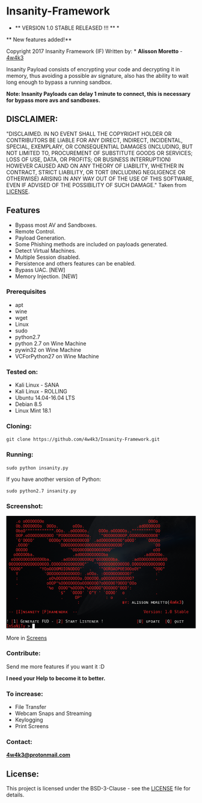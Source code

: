 # Insanity-Framework

* **  VERSION 1.0 STABLE RELEASED !!! ** *

** New features added!**

Copyright 2017 Insanity Framework (IF)
Written by: * **Alisson Moretto** - [4w4k3](https://github.com/4w4k3)

Insanity Payload consists of encrypting your code and decrypting it in memory, thus avoiding a possible av signature, also has the ability to wait long enough to bypass a running sandbox. 

**Note: Insanity Payloads can delay 1 minute to connect, this is necessary for bypass more avs and sandboxes.**

## DISCLAIMER: 

"DISCLAIMED. IN NO EVENT SHALL THE COPYRIGHT HOLDER OR CONTRIBUTORS BE LIABLE
FOR ANY DIRECT, INDIRECT, INCIDENTAL, SPECIAL, EXEMPLARY, OR CONSEQUENTIAL
DAMAGES (INCLUDING, BUT NOT LIMITED TO, PROCUREMENT OF SUBSTITUTE GOODS OR
SERVICES; LOSS OF USE, DATA, OR PROFITS; OR BUSINESS INTERRUPTION) HOWEVER
CAUSED AND ON ANY THEORY OF LIABILITY, WHETHER IN CONTRACT, STRICT LIABILITY,
OR TORT (INCLUDING NEGLIGENCE OR OTHERWISE) ARISING IN ANY WAY OUT OF THE USE
OF THIS SOFTWARE, EVEN IF ADVISED OF THE POSSIBILITY OF SUCH DAMAGE."
Taken from [LICENSE](LICENSE).

## Features 

- Bypass most AV and Sandboxes.
- Remote Control.
- Payload Generation.
- Some Phishing methods are included on payloads generated.
- Detect Virtual Machines.
- Multiple Session disabled.
- Persistence and others features can be enabled.
- Bypass UAC. [NEW]
- Memory Injection. [NEW]

### Prerequisites

* apt
* wine
* wget
* Linux
* sudo
* python2.7
* python 2.7 on Wine Machine
* pywin32 on Wine Machine
* VCForPython27 on Wine Machine

### Tested on:

+ Kali Linux - SANA
+ Kali Linux - ROLLING
+ Ubuntu 14.04-16.04 LTS
+ Debian 8.5
+ Linux Mint 18.1

### Cloning:
```
git clone https://github.com/4w4k3/Insanity-Framework.git
```

### Running:
```
sudo python insanity.py
```

If you have another version of Python:

```
sudo python2.7 insanity.py
```

### Screenshot:
![Shot](https://github.com/4w4k3/Insanity-Framework/blob/master/Screens/shot.png)

More in [Screens](Screens)

### Contribute:
Send me more features if you want it :D

**I need your Help to become it to better.**

### To increase:
- File Transfer
- Webcam Snaps and Streaming
- Keylogging
- Print Screens

### Contact:
**4w4k3@protonmail.com**

## License:

This project is licensed under the BSD-3-Clause - see the [LICENSE](LICENSE) file for details.
